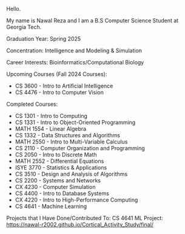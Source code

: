Hello. 

My name is Nawal Reza and I am a B.S Computer Science Student at Georgia Tech.

Graduation Year: Spring 2025

Concentration: Intelligence and Modeling & Simulation

Career Interests: Bioinformatics/Computational Biology


Upcoming Courses (Fall 2024 Courses):
 - CS 3600 - Intro to Artificial Intelligence
 - CS 4476 - Intro to Computer Vision

Completed Courses:
- CS 1301 - Intro to Computing
- CS 1331 - Intro to Object-Oriented Programming
- MATH 1554 - Linear Algebra
- CS 1332 - Data Structures and Algorithms
- MATH 2550 - Intro to Multi-Variable Calculus
- CS 2110 - Computer Organization and Programming
- CS 2050 - Intro to Discrete Math
- MATH 2552 - Differential Equations
- ISYE 3770 - Statistics & Applications
- CS 3510 - Design and Analysis of Algorithms
- CS 2200 - Systems and Networks
- CX 4230 - Computer Simulation
- CS 4400 - Intro to Database Systems
- CX 4220 - Intro to High-Performance Computing
- CS 4641 - Machine Learning

Projects that I Have Done/Contributed To:
CS 4641 ML Project: https://nawal-r2002.github.io/Cortical_Activity_Study/final/
